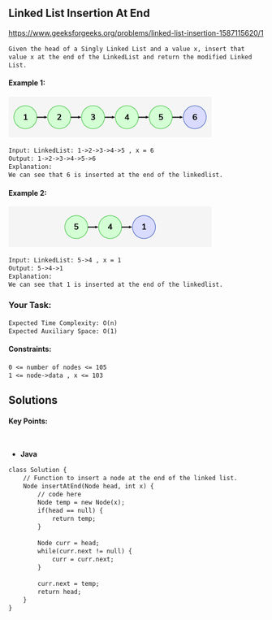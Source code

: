 ## Linked List Insertion At End


https://www.geeksforgeeks.org/problems/linked-list-insertion-1587115620/1


```
Given the head of a Singly Linked List and a value x, insert that value x at the end of the LinkedList and return the modified Linked List.
```


#### Example 1:
![alt text](image.png)
```
Input: LinkedList: 1->2->3->4->5 , x = 6
Output: 1->2->3->4->5->6
Explanation: 
We can see that 6 is inserted at the end of the linkedlist.
```

#### Example 2:
![alt text](image-1.png)
```
Input: LinkedList: 5->4 , x = 1
Output: 5->4->1
Explanation: 
We can see that 1 is inserted at the end of the linkedlist.
```
### Your Task:

```
Expected Time Complexity: O(n)
Expected Auxiliary Space: O(1)
```

#### Constraints:
```
0 <= number of nodes <= 105
1 <= node->data , x <= 103
```

## Solutions

#### Key Points:
```


```

* **Java**

```
class Solution {
    // Function to insert a node at the end of the linked list.
    Node insertAtEnd(Node head, int x) {
        // code here
        Node temp = new Node(x);
        if(head == null) {
            return temp;
        }
        
        Node curr = head;
        while(curr.next != null) {
            curr = curr.next;
        }
        
        curr.next = temp;
        return head;
    }
}
```



























